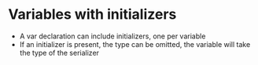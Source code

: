 # Variables with initializers

- A var declaration can include initializers, one per variable
- If an initializer is present, the type can be omitted, the variable
will take the type of the serializer